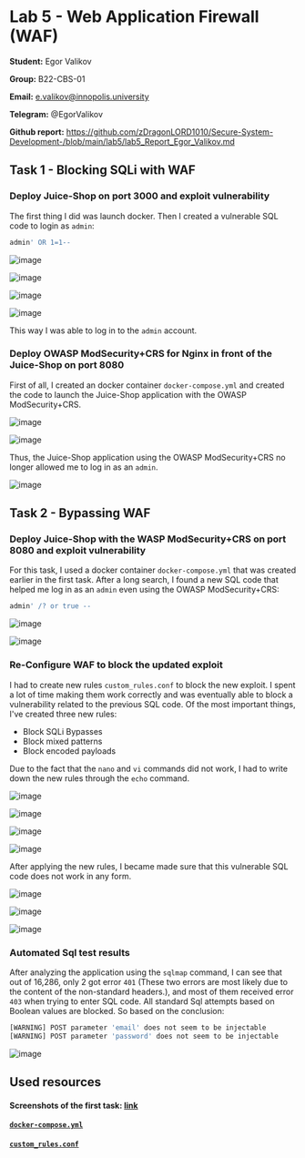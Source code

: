 # Lab 5 - Web Application Firewall (WAF)

**Student:** Egor Valikov

**Group:** B22-CBS-01

**Email:** e.valikov@innopolis.university

**Telegram:** @EgorValikov

**Github report:** https://github.com/zDragonLORD1010/Secure-System-Development-/blob/main/lab5/lab5_Report_Egor_Valikov.md

## Task 1 - Blocking SQLi with WAF

### Deploy Juice-Shop on port 3000 and exploit vulnerability

The first thing I did was launch docker. Then I created a vulnerable SQL code to login as `admin`:

```bash
admin' OR 1=1--
```

![image](https://github.com/user-attachments/assets/7a1171ed-2b9d-4d5b-930f-2adf718e5b59)

![image](https://github.com/user-attachments/assets/c6137802-6bf6-4a33-ab0a-a945123ef183)

![image](https://github.com/user-attachments/assets/98f55cdf-ee4b-4171-93ce-e262002c9e45)

![image](https://github.com/user-attachments/assets/31c6702d-4f94-40e9-83f4-5d89c817a723)

This way I was able to log in to the `admin` account.

### Deploy OWASP ModSecurity+CRS for Nginx in front of the Juice-Shop on port 8080

First of all, I created an docker container `docker-compose.yml` and created the code to launch the Juice-Shop application with the OWASP ModSecurity+CRS.

![image](https://github.com/user-attachments/assets/ae7be1fb-b174-4f6a-8546-a484732f0332)

![image](https://github.com/user-attachments/assets/c8d6fee8-73c9-4ccf-92cb-05b130197e33)

Thus, the Juice-Shop application using the OWASP ModSecurity+CRS no longer allowed me to log in as an `admin`.

![image](https://github.com/user-attachments/assets/b7da1cbf-56f9-40e2-aab3-42090f049ded)

## Task 2 - Bypassing WAF

### Deploy Juice-Shop with the WASP ModSecurity+CRS on port 8080 and exploit vulnerability

For this task, I used a docker container `docker-compose.yml` that was created earlier in the first task. After a long search, I found a new SQL code that helped me log in as an `admin` even using the OWASP ModSecurity+CRS:

```bash
admin' /? or true --
```

![image](https://github.com/user-attachments/assets/3cb44e20-5d7d-4d9b-8406-595b35ac4829)

![image](https://github.com/user-attachments/assets/3e1fdec7-44e6-496e-a798-02a0866c8ff4)

### Re-Configure WAF to block the updated exploit

I had to create new rules `custom_rules.conf` to block the new exploit. I spent a lot of time making them work correctly and was eventually able to block a vulnerability related to the previous SQL code. Of the most important things, I've created three new rules:

- Block SQLi Bypasses
- Block mixed patterns
- Block encoded payloads

Due to the fact that the `nano` and `vi` commands did not work, I had to write down the new rules through the `echo` command.

![image](https://github.com/user-attachments/assets/f0f99b20-df92-4ec3-a3fe-767244642038)

![image](https://github.com/user-attachments/assets/3f04cc7e-41d7-4c7b-b2d9-b11745303621)

![image](https://github.com/user-attachments/assets/6f1296cf-3a91-47d7-b41a-fedb486bd384)

![image](https://github.com/user-attachments/assets/0690f48b-2c87-4ac9-89f7-4a78791c6e46)

After applying the new rules, I became made sure that this vulnerable SQL code does not work in any form.

![image](https://github.com/user-attachments/assets/2b95cede-fe12-4828-8179-2ac9f2db0f29)

![image](https://github.com/user-attachments/assets/cded8a4e-9fa3-43cc-a4c7-ac9dd3926633)

![image](https://github.com/user-attachments/assets/2e6a8e31-d32a-4c66-a4f2-41b47b5253e0)

### Automated Sql test results

After analyzing the application using the `sqlmap` command, I can see that out of 16,286, only 2 got error `401` (These two errors are most likely due to the content of the non-standard headers.), and most of them received error `403` when trying to enter SQL code. All standard Sql attempts based on Boolean values are blocked. So based on the conclusion:

```bash
[WARNING] POST parameter 'email' does not seem to be injectable
[WARNING] POST parameter 'password' does not seem to be injectable
```

![image](https://github.com/user-attachments/assets/2e1d0ecb-9e54-415d-b650-2aa4b99481e5)

## Used resources

#### Screenshots of the first task: [link](https://github.com/zDragonLORD1010/Secure-System-Development-/tree/main/lab5/img)

#### [`docker-compose.yml`](https://github.com/zDragonLORD1010/Secure-System-Development-/blob/main/lab5/docker-compose.yml)

#### [`custom_rules.conf`](https://github.com/zDragonLORD1010/Secure-System-Development-/blob/main/lab5/custom_rules.conf)
